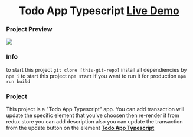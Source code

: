 <h1 align="center">Todo App Typescript <a href="https://cheerful-sherbet-0f89e9.netlify.app/">Live Demo</a></h1>

### Project Preview

![](https://i.ibb.co/2tmV42s/cheerful-sherbet-0f89e9-netlify-app.jpg)

### Info

to start this project `git clone [this-git-repo]`
install all dependiencies by `npm i`
to start this project `npm start`
if you want to run it for production `npm run build`

### Project

This project is a "Todo App Typescript" app. You can add transaction will update the specific element that you've choosen then re-render it from redux store you can add description also you can 
update the transaction from the update button on the element __[Todo App Typescript](https://cheerful-sherbet-0f89e9.netlify.app/)__
